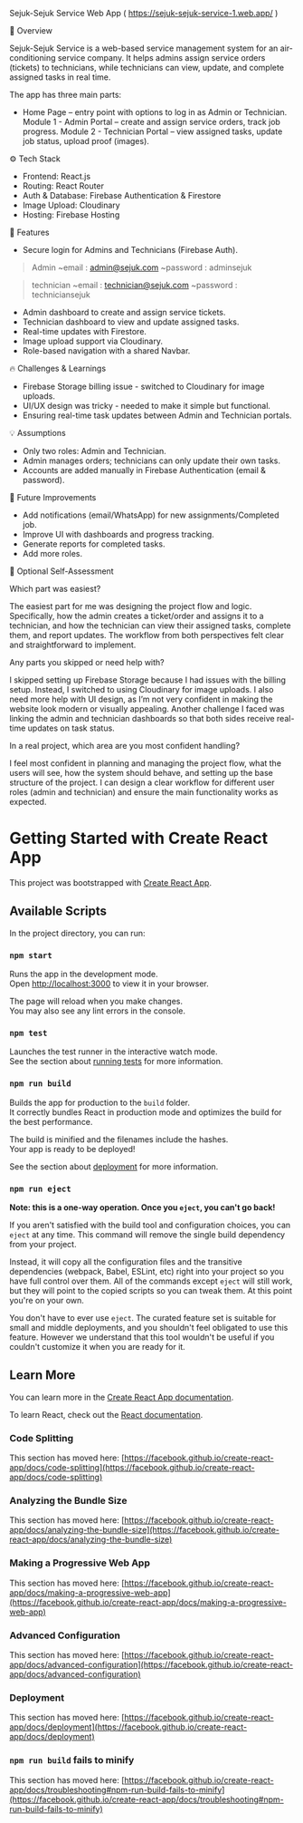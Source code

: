 Sejuk-Sejuk Service Web App ( https://sejuk-sejuk-service-1.web.app/ )

📖 Overview

Sejuk-Sejuk Service is a web-based service management system for an air-conditioning service company.
It helps admins assign service orders (tickets) to technicians, while technicians can view, update, and complete assigned tasks in real time.

The app has three main parts:

- Home Page – entry point with options to log in as Admin or Technician.
Module 1 - Admin Portal – create and assign service orders, track job progress.
Module 2 - Technician Portal – view assigned tasks, update job status, upload proof (images).

⚙️ Tech Stack

- Frontend: React.js
- Routing: React Router
- Auth & Database: Firebase Authentication & Firestore
- Image Upload: Cloudinary
- Hosting: Firebase Hosting

🚀 Features

- Secure login for Admins and Technicians (Firebase Auth).
> Admin 
~email : admin@sejuk.com
~password : adminsejuk

>technician
~email : technician@sejuk.com
~password : techniciansejuk

- Admin dashboard to create and assign service tickets.
- Technician dashboard to view and update assigned tasks.
- Real-time updates with Firestore.
- Image upload support via Cloudinary.
- Role-based navigation with a shared Navbar.

🔥 Challenges & Learnings

- Firebase Storage billing issue - switched to Cloudinary for image uploads.
- UI/UX design was tricky - needed to make it simple but functional.
- Ensuring real-time task updates between Admin and Technician portals.

💡 Assumptions

- Only two roles: Admin and Technician.
- Admin manages orders; technicians can only update their own tasks.
- Accounts are added manually in Firebase Authentication (email & password).

🎯 Future Improvements

- Add notifications (email/WhatsApp) for new assignments/Completed job.
- Improve UI with dashboards and progress tracking.
- Generate reports for completed tasks.
- Add more roles.

📝 Optional Self-Assessment

Which part was easiest?

The easiest part for me was designing the project flow and logic. Specifically, how the admin creates a ticket/order and assigns it to a technician, and how the technician can view their assigned tasks, complete them, and report updates. The workflow from both perspectives felt clear and straightforward to implement.

Any parts you skipped or need help with?

I skipped setting up Firebase Storage because I had issues with the billing setup. Instead, I switched to using Cloudinary for image uploads. I also need more help with UI design, as I’m not very confident in making the website look modern or visually appealing. Another challenge I faced was linking the admin and technician dashboards so that both sides receive real-time updates on task status.

In a real project, which area are you most confident handling?

I feel most confident in planning and managing the project flow, what the users will see, how the system should behave, and setting up the base structure of the project. I can design a clear workflow for different user roles (admin and technician) and ensure the main functionality works as expected.

# Getting Started with Create React App

This project was bootstrapped with [Create React App](https://github.com/facebook/create-react-app).

## Available Scripts

In the project directory, you can run:

### `npm start`

Runs the app in the development mode.\
Open [http://localhost:3000](http://localhost:3000) to view it in your browser.

The page will reload when you make changes.\
You may also see any lint errors in the console.

### `npm test`

Launches the test runner in the interactive watch mode.\
See the section about [running tests](https://facebook.github.io/create-react-app/docs/running-tests) for more information.

### `npm run build`

Builds the app for production to the `build` folder.\
It correctly bundles React in production mode and optimizes the build for the best performance.

The build is minified and the filenames include the hashes.\
Your app is ready to be deployed!

See the section about [deployment](https://facebook.github.io/create-react-app/docs/deployment) for more information.

### `npm run eject`

**Note: this is a one-way operation. Once you `eject`, you can't go back!**

If you aren't satisfied with the build tool and configuration choices, you can `eject` at any time. This command will remove the single build dependency from your project.

Instead, it will copy all the configuration files and the transitive dependencies (webpack, Babel, ESLint, etc) right into your project so you have full control over them. All of the commands except `eject` will still work, but they will point to the copied scripts so you can tweak them. At this point you're on your own.

You don't have to ever use `eject`. The curated feature set is suitable for small and middle deployments, and you shouldn't feel obligated to use this feature. However we understand that this tool wouldn't be useful if you couldn't customize it when you are ready for it.

## Learn More

You can learn more in the [Create React App documentation](https://facebook.github.io/create-react-app/docs/getting-started).

To learn React, check out the [React documentation](https://reactjs.org/).

### Code Splitting

This section has moved here: [https://facebook.github.io/create-react-app/docs/code-splitting](https://facebook.github.io/create-react-app/docs/code-splitting)

### Analyzing the Bundle Size

This section has moved here: [https://facebook.github.io/create-react-app/docs/analyzing-the-bundle-size](https://facebook.github.io/create-react-app/docs/analyzing-the-bundle-size)

### Making a Progressive Web App

This section has moved here: [https://facebook.github.io/create-react-app/docs/making-a-progressive-web-app](https://facebook.github.io/create-react-app/docs/making-a-progressive-web-app)

### Advanced Configuration

This section has moved here: [https://facebook.github.io/create-react-app/docs/advanced-configuration](https://facebook.github.io/create-react-app/docs/advanced-configuration)

### Deployment

This section has moved here: [https://facebook.github.io/create-react-app/docs/deployment](https://facebook.github.io/create-react-app/docs/deployment)

### `npm run build` fails to minify

This section has moved here: [https://facebook.github.io/create-react-app/docs/troubleshooting#npm-run-build-fails-to-minify](https://facebook.github.io/create-react-app/docs/troubleshooting#npm-run-build-fails-to-minify)
